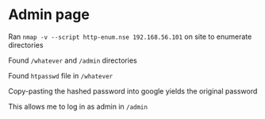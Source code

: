 # Admin page

Ran `nmap -v --script http-enum.nse 192.168.56.101` on site to enumerate directories

Found `/whatever` and `/admin` directories

Found `htpasswd` file in `/whatever`

Copy-pasting the hashed password into google yields the original password

This allows me to log in as admin in `/admin`
